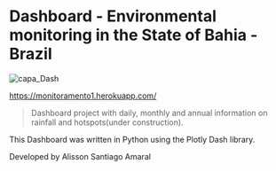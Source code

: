 # Dashboard - Environmental monitoring in the State of Bahia - Brazil
![capa_Dash](https://user-images.githubusercontent.com/67293732/133008932-b3aa9acd-fa31-4b11-ae06-9be296876da5.PNG)

https://monitoramento1.herokuapp.com/

> Dashboard project with daily, monthly and annual information on rainfall and hotspots(under construction).

This Dashboard was written in Python using the Plotly Dash library.

Developed by Alisson Santiago Amaral
